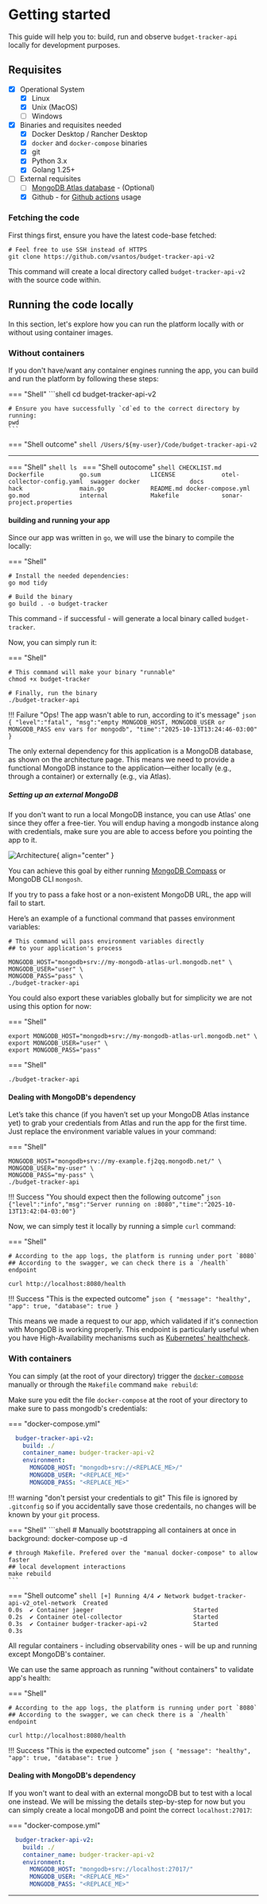 # Getting started

This guide will help you to: build, run and observe `budget-tracker-api` locally for development purposes.

## Requisites

- [X] Operational System
    * [X] Linux
    * [X] Unix (MacOS)
    * [ ] Windows
- [x] Binaries and requisites needed
    * [X] Docker Desktop / Rancher Desktop
    * [X] `docker` and `docker-compose` binaries
    * [X] git
    * [X] Python 3.x 
    * [X] Golang 1.25+
- [ ] External requisites
    * [ ] [MongoDB Atlas database](https://www.mongodb.com/cloud/atlas/register) - (Optional)
    * [X] Github - for [Github actions](https://github.com/features/actions) usage

### Fetching the code

First things first, ensure you have the latest code-base fetched:
 
```
# Feel free to use SSH instead of HTTPS
git clone https://github.com/vsantos/budget-tracker-api-v2
```

This command will create a local directory called `budget-tracker-api-v2` with the source code within.


## Running the code locally

In this section, let's explore how you can run the platform locally with or without using container images.

### Without containers

If you don't have/want any container engines running the app, you can build and run the platform by following these steps:

=== "Shell"
    ```shell
    cd budget-tracker-api-v2

    # Ensure you have successfully `cd`ed to the correct directory by running:
    pwd
    ```
=== "Shell outcome"
    ```shell
    /Users/${my-user}/Code/budget-tracker-api-v2
    ```

---

=== "Shell"
    ```shell
    ls
    ```
=== "Shell outocome"
    ```shell
    CHECKLIST.md			Dockerfile			go.sum				LICENSE				otel-collector-config.yaml	swagger
    docker				docs				hack				main.go				README.md
    docker-compose.yml		go.mod				internal			Makefile			sonar-project.properties
    ```
#### building and running your app

Since our app was written in `go`, we will use the binary to compile the locally:

=== "Shell"
```shell
# Install the needed dependencies:
go mod tidy

# Build the binary
go build . -o budget-tracker
```

This command - if successful - will generate a local binary called `budget-tracker`.

Now, you can simply run it:

=== "Shell"
```shell
# This command will make your binary "runnable"
chmod +x budget-tracker

# Finally, run the binary
./budget-tracker-api
```

!!! Failure "Ops! The app wasn't able to run, according to it's message"
    ```json
    {
        "level":"fatal",
        "msg":"empty MONGODB_HOST, MONGODB_USER or MONGODB_PASS env vars for mongodb",
        "time":"2025-10-13T13:24:46-03:00"
    }
    ```

The only external dependency for this application is a MongoDB database, as shown on the architecture page. This means we need to provide a functional MongoDB instance to the application—either locally (e.g., through a container) or externally (e.g., via Atlas).

##### Setting up an external MongoDB

If you don't want to run a local MongoDB instance, you can use Atlas' one since they offer a free-tier. You will endup having a mongodb instance along with credentials, make sure you are able to access before you pointing the app to it.

![Architecture](./assets/mongodb_atlas_free_tier.png){ align="center" }

You can achieve this goal by either running [MongoDB Compass](https://www.mongodb.com/products/tools/compass) or MongoDB CLI `mongosh`.

If you try to pass a fake host or a non-existent MongoDB URL, the app will fail to start.

Here’s an example of a functional command that passes environment variables:

```shell
# This command will pass environment variables directly
## to your application's process

MONGODB_HOST="mongodb+srv://my-mongodb-atlas-url.mongodb.net" \
MONGODB_USER="user" \
MONGODB_PASS="pass" \
./budget-tracker-api
```

You could also export these variables globally but for simplicity we are not using this option for now:

=== "Shell"
```shell
export MONGODB_HOST="mongodb+srv://my-mongodb-atlas-url.mongodb.net" \
export MONGODB_USER="user" \
export MONGODB_PASS="pass"
```

=== "Shell"
```
./budget-tracker-api
```

#### Dealing with MongoDB's dependency

Let’s take this chance (if you haven’t set up your MongoDB Atlas instance yet) to grab your credentials from Atlas and run the app for the first time. Just replace the environment variable values in your command:

=== "Shell"
```shell
MONGODB_HOST="mongodb+srv://my-example.fj2qq.mongodb.net/" \
MONGODB_USER="my-user" \
MONGODB_PASS="my-pass" \
./budget-tracker-api
```

!!! Success "You should expect then the following outcome"
    ```json
    {"level":"info","msg":"Server running on :8080","time":"2025-10-13T13:42:04-03:00"}
    ```

Now, we can simply test it locally by running a simple `curl` command:

=== "Shell"
```shell
# According to the app logs, the platform is running under port `8080`
## According to the swagger, we can check there is a `/health` endpoint

curl http://localhost:8080/health
```

!!! Success "This is the expected outcome"
    ```json
    {
        "message": "healthy",
        "app": true,
        "database": true
    }
    ```

This means we made a request to our app, which validated if it's connection with MongoDB is working properly. This endpoint is particularly useful when you have High-Availability mechanisms such as [Kubernetes' healthcheck](https://kubernetes.io/docs/tasks/configure-pod-container/configure-liveness-readiness-startup-probes/).

### With containers

You can simply (at the root of your directory) trigger the [`docker-compose`](https://github.com/vsantos/budget-tracker-api-v2/blob/feat/initial_version/docker-compose.yml) manually or through the `Makefile` command `make rebuild`:

Make sure you edit the file `docker-compose` at the root of your directory to make sure to pass mongodb's credentials:

=== "docker-compose.yml"
```yaml
  budger-tracker-api-v2:
    build: ./
    container_name: budger-tracker-api-v2
    environment:
      MONGODB_HOST: "mongodb+srv://<REPLACE_ME>/"
      MONGODB_USER: "<REPLACE_ME>"
      MONGODB_PASS: "<REPLACE_ME>"
```

!!! warning "don't persist your credentials to git"
    This file is ignored by `.gitconfig` so if you accidentally save those credentails, no changes will be known by your `git` process.

=== "Shell"
    ```shell
    # Manually bootstrapping all containers at once in background:
    docker-compose up -d

    # through Makefile. Prefered over the "manual docker-compose" to allow faster
    ## local development interactions 
    make rebuild
    ```
=== "Shell outcome"
    ```shell
    [+] Running 4/4
    ✔ Network budget-tracker-api-v2_otel-network  Created                                                  0.0s 
    ✔ Container jaeger                            Started                                                  0.2s 
    ✔ Container otel-collector                    Started                                                  0.3s 
    ✔ Container budger-tracker-api-v2             Started                                                  0.3s
    ```

All regular containers - including observability ones - will be up and running except MongoDB's container.

We can use the same approach as running "without containers" to validate app's health:

=== "Shell"
```shell
# According to the app logs, the platform is running under port `8080`
## According to the swagger, we can check there is a `/health` endpoint

curl http://localhost:8080/health
```

!!! Success "This is the expected outcome"
    ```json
    {
        "message": "healthy",
        "app": true,
        "database": true
    }
    ```

#### Dealing with MongoDB's dependency

If you won't want to deal with an external mongoDB but to test with a local one instead. We will be missing the details step-by-step for now but you can simply create a local mongoDB and point the correct `localhost:27017`:


=== "docker-compose.yml"
```yaml
  budger-tracker-api-v2:
    build: ./
    container_name: budger-tracker-api-v2
    environment:
      MONGODB_HOST: "mongodb+srv://localhost:27017/"
      MONGODB_USER: "<REPLACE_ME>"
      MONGODB_PASS: "<REPLACE_ME>"
```

---

<script src="https://giscus.app/client.js"
        data-repo="vsantos/budget-tracker-api-v2-discussions"
        data-repo-id="R_kgDOQApX1g"
        data-category="General"
        data-category-id="DIC_kwDOQApX1s4CwhAe"
        data-mapping="pathname"
        data-strict="0"
        data-reactions-enabled="1"
        data-emit-metadata="0"
        data-input-position="top"
        data-theme="catppuccin_frappe"
        data-lang="en"
        crossorigin="anonymous"
        async>
</script>